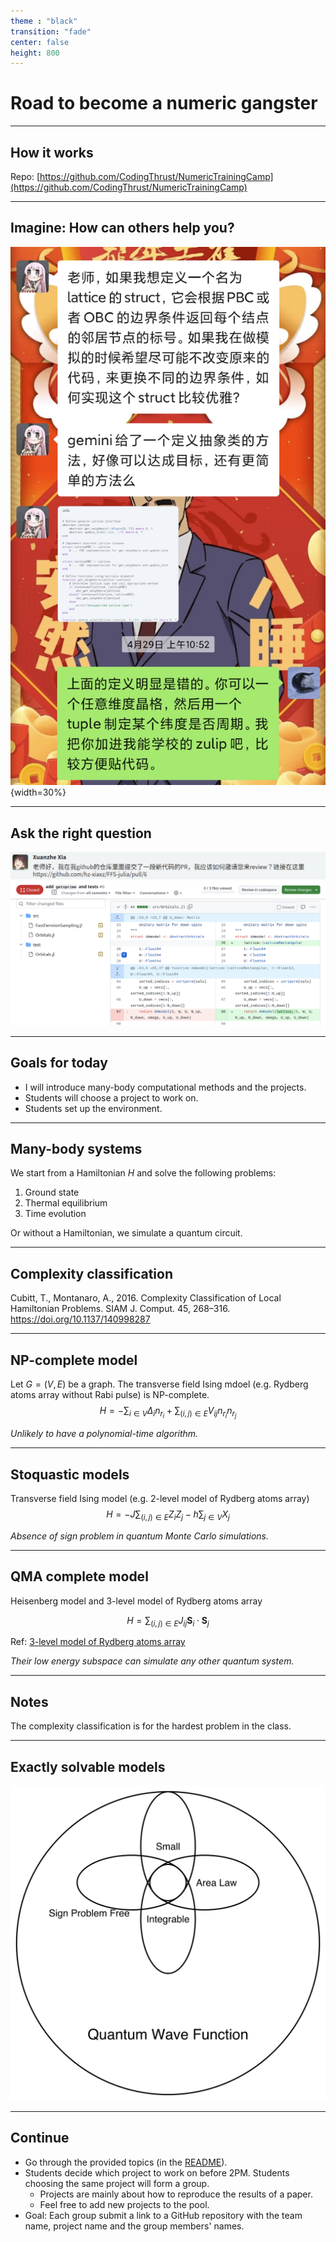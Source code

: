 ```yaml
---
theme : "black"
transition: "fade"
center: false
height: 800
---
```

<style>
    .reveal h1, .reveal h2, .reveal h3, .reveal h4, .reveal h5 {
                  text-transform: none;
		  }
    .reveal p {
        text-align: left;
    }
    .reveal ul {
        display: block;
    }
    .reveal ol {
        display: block;
    }
    .reveal p:has(> img){
        text-align: center;
    }
    h3 {
        border-bottom: 2px solid yellow;
        padding: 10px;
    }
</style>

# Road to become a numeric gangster

---

## How it works

Repo: [https://github.com/CodingThrust/NumericTrainingCamp](https://github.com/CodingThrust/NumericTrainingCamp)

---

## Imagine: How can others help you?

![](images/2024-05-25-14-44-06.png){width=30%}

---

## Ask the right question

![](images/2024-05-25-14-08-37.png)
![](images/2024-05-25-14-47-02.png)

---

## Goals for today

- I will introduce many-body computational methods and the projects.
- Students will choose a project to work on.
- Students set up the environment.

---

## Many-body systems

We start from a Hamiltonian $H$ and solve the following problems:

1. Ground state
2. Thermal equilibrium
3. Time evolution

Or without a Hamiltonian, we simulate a quantum circuit.

---

## Complexity classification

Cubitt, T., Montanaro, A., 2016. Complexity Classification of Local Hamiltonian Problems. SIAM J. Comput. 45, 268–316. https://doi.org/10.1137/140998287

---

## NP-complete model

Let $G = (V, E)$ be a graph. The transverse field Ising mdoel (e.g. Rydberg atoms array without Rabi pulse) is NP-complete.
$$
H = - \sum_{i \in V} Δ_i n_{r_i} + \sum_{(i, j) \in E}V_{ij} n_{r_i} n_{r_j}
$$

*Unlikely to have a polynomial-time algorithm.*

---

## Stoquastic models
Transverse field Ising model (e.g. 2-level model of Rydberg atoms array)
$$
H = -J \sum_{(i, j) \in E} Z_i Z_j - h \sum_{j\in V} X_j
$$

*Absence of sign problem in quantum Monte Carlo simulations.*

---

## QMA complete model

Heisenberg model and 3-level model of Rydberg atoms array

$$
H = \sum_{(i, j) \in E} J_{ij}\mathbf{S}_i \cdot \mathbf{S}_j
$$

Ref: [3-level model of Rydberg atoms array](https://queracomputing.github.io/Bloqade.jl/dev/3-level/)

*Their low energy subspace can simulate any other quantum system.*

---

## Notes

The complexity classification is for the hardest problem in the class.

---

## Exactly solvable models

![](images/fig1.svg)

---

## Continue

- Go through the provided topics (in the [README](../README.md)).
- Students decide which project to work on before 2PM. Students choosing the same project will form a group.
  - Projects are mainly about how to reproduce the results of a paper.
  - Feel free to add new projects to the pool.
- Goal: Each group submit a link to a GitHub repository with the team name, project name and the group members' names.
